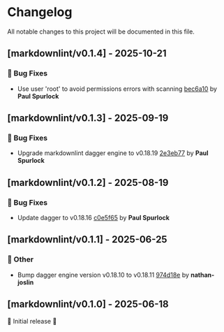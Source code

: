 # Changelog

All notable changes to this project will be documented in this file.

## [markdownlint/v0.1.4] - 2025-10-21

### 🐛 Bug Fixes

- Use user 'root' to avoid permissions errors with scanning [bec6a10](https://github.com/act3-ai/dagger/commit/bec6a10ab35d4ee8ab6c1b87a75c17061d7cb295) by **Paul Spurlock**


## [markdownlint/v0.1.3] - 2025-09-19

### 🐛 Bug Fixes

- Upgrade markdownlint dagger engine to v0.18.19 [2e3eb77](https://github.com/act3-ai/dagger/commit/2e3eb7713af692e89503d044b0828a80d535fa4b) by **Paul Spurlock**


## [markdownlint/v0.1.2] - 2025-08-19

### 🐛 Bug Fixes

- Update dagger to v0.18.16 [c0e5f65](https://github.com/act3-ai/dagger/commit/c0e5f65fae2026be45df75e971ee76d8f4312ab0) by **Paul Spurlock**


## [markdownlint/v0.1.1] - 2025-06-25

### 💼 Other

- Bump dagger engine version v0.18.10 to v0.18.11 [974d18e](https://github.com/act3-ai/dagger/commit/974d18e73f0bb17ce27698f7d8a9abc3003b98f6) by **nathan-joslin**


## [markdownlint/v0.1.0] - 2025-06-18

🚀 Initial release 🚀

